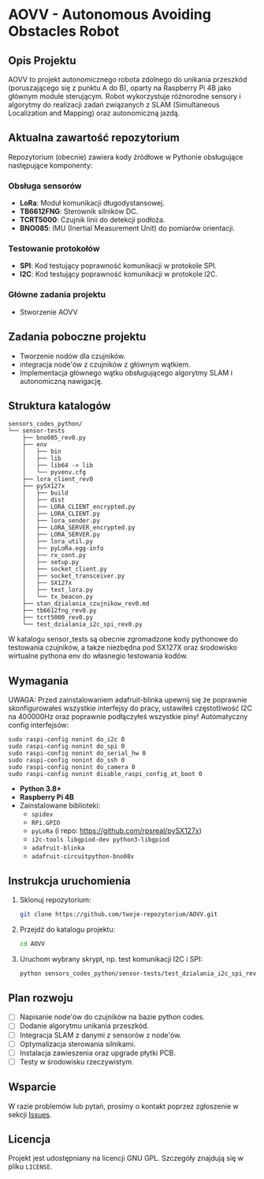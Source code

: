 # AOVV - Autonomous Avoiding Obstacles Robot

## Opis Projektu
AOVV to projekt autonomicznego robota zdolnego do unikania przeszkód (poruszającego się z punktu A do B), oparty na Raspberry Pi 4B jako głównym module sterującym. Robot wykorzystuje różnorodne sensory i algorytmy do realizacji zadań związanych z SLAM (Simultaneous Localization and Mapping) oraz autonomiczną jazdą.

## Aktualna zawartość repozytorium

Repozytorium (obecnie) zawiera kody źródłowe w Pythonie obsługujące następujące komponenty:

### Obsługa sensorów
- **LoRa**: Moduł komunikacji długodystansowej.
- **TB6612FNG**: Sterownik silników DC.
- **TCRT5000**: Czujnik linii do detekcji podłoża.
- **BNO085**: IMU (Inertial Measurement Unit) do pomiarów orientacji.

### Testowanie protokołów
- **SPI**: Kod testujący poprawność komunikacji w protokole SPI.
- **I2C**: Kod testujący poprawność komunikacji w protokole I2C.

### Główne zadania projektu
- Stworzenie AOVV

## Zadania poboczne projektu
- Tworzenie nodów dla czujników.
- integracja node'ów z czujników z głównym wątkiem.
- Implementacja głównego wątku obsługującego algorytmy SLAM i autonomiczną nawigację.

## Struktura katalogów
```
sensors_codes_python/
└── sensor-tests
    ├── bno085_rev0.py
    ├── env
    │   ├── bin
    │   ├── lib
    │   ├── lib64 -> lib
    │   └── pyvenv.cfg
    ├── lora_client_rev0
    ├── pySX127x
    │   ├── build
    │   ├── dist
    │   ├── LORA_CLIENT_encrypted.py
    │   ├── LORA_CLIENT.py
    │   ├── lora_sender.py
    │   ├── LORA_SERVER_encrypted.py
    │   ├── LORA_SERVER.py
    │   ├── lora_util.py
    │   ├── pyLoRa.egg-info
    │   ├── rx_cont.py
    │   ├── setup.py
    │   ├── socket_client.py
    │   ├── socket_transceiver.py
    │   ├── SX127x
    │   ├── test_lora.py
    │   └── tx_beacon.py
    ├── stan_dzialania_czujnikow_rev0.md
    ├── tb6612fng_rev0.py
    ├── tcrt5000_rev0.py
    └── test_dzialania_i2c_spi_rev0.py
```
W katalogu sensor_tests są obecnie zgromadzone kody pythonowe do testowania czujników, a także niezbędna pod SX127X oraz środowisko wirtualne pythona env do własnegio testowania kodów.

## Wymagania
UWAGA: Przed zainstalowaniem adafruit-blinka upewnij się że poprawnie skonfigurowałeś wszystkie interfejsy do pracy, ustawiłeś częstotliwość I2C na 400000Hz oraz poprawnie podłączyłeś wszystkie piny!
Automatyczny config interfejsów:
```
sudo raspi-config nonint do_i2c 0
sudo raspi-config nonint do_spi 0
sudo raspi-config nonint do_serial_hw 0
sudo raspi-config nonint do_ssh 0
sudo raspi-config nonint do_camera 0
sudo raspi-config nonint disable_raspi_config_at_boot 0
```

- **Python 3.8+**
- **Raspberry Pi 4B**
- Zainstalowane biblioteki:
  - `spidev`
  - `RPi.GPIO`
  - `pyLoRa` (i repo: https://github.com/rpsreal/pySX127x)
  - `i2c-tools libgpiod-dev python3-libgpiod`
  - `adafruit-blinka`
  - `adafruit-circuitpython-bno08x` 

## Instrukcja uruchomienia

1. Sklonuj repozytorium:
   ```bash
   git clone https://github.com/twoje-repozytorium/AOVV.git
   ```
2. Przejdź do katalogu projektu:
   ```bash
   cd AOVV
   ```
3. Uruchom wybrany skrypt, np. test komunikacji I2C i SPI:
   ```bash
   python sensors_codes_python/sensor-tests/test_dzialania_i2c_spi_rev0.py
   ```

## Plan rozwoju

- [ ] Napisanie node'ów do czujników na bazie python codes. 
- [ ] Dodanie algorytmu unikania przeszkód.
- [ ] Integracja SLAM z danymi z sensorów z node'ów.
- [ ] Optymalizacja sterowania silnikami.
- [ ] Instalacja zawieszenia oraz upgrade płytki PCB.
- [ ] Testy w środowisku rzeczywistym.

## Wsparcie
W razie problemów lub pytań, prosimy o kontakt poprzez zgłoszenie w sekcji [Issues](https://github.com/twoje-repozytorium/AOVV/issues).

## Licencja
Projekt jest udostępniany na licencji GNU GPL. Szczegóły znajdują się w pliku `LICENSE`.
